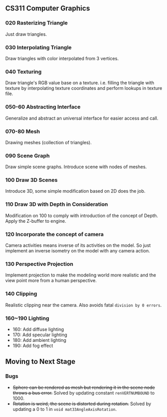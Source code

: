 ## CS311 Computer Graphics

### 020 Rasterizing Triangle

Just draw triangles.

### 030 Interpolating Triangle

Draw triangles with color interpolated from 3 vertices.

### 040 Texturing

Draw triangle's RGB value base on a texture. i.e. filling the triangle with texture by interpolating texture coordinates and perform lookups in texture file.

### 050-60 Abstracting Interface

Generalize and abstract an universal interface for easier access and call.

### 070-80 Mesh

Drawing meshes (collection of triangles).

### 090 Scene Graph

Draw simple scene graphs. Introduce scene with nodes of meshes.

### 100 Draw 3D Scenes

Introduce 3D, some simple modification based on 2D does the job.

### 110 Draw 3D with Depth in Consideration

Modification on 100 to comply with introduction of the concept of Depth. Apply the Z-buffer to engine.

### 120 Incorporate the concept of camera

Camera activities means inverse of its activities on the model. So just implement an inverse isometry on the model with any camera action.

### 130 Perspective Projection

Implement projection to make the modeling world more realistic and the view point more from a human perspective.

### 140 Clipping

Realistic clipping near the camera. Also avoids fatal `division by 0 errors`.

### 160~190 Lighting

- 160: Add diffuse lighting
- 170: Add specular lighting
- 180: Add ambient lighting
- 190: Add fog effect

## Moving to Next Stage

### Bugs

- ~~Sphere can be rendered as mesh but rendering it in the scene node throws a bus error.~~ Solved by updating constant `renVERTNUMBOUND` to 1000.
- ~~Rotation is weird, the scene is distorted during rotation.~~ Solved by updating a 0 to 1 in `void mat33AngleAxisRotation`.